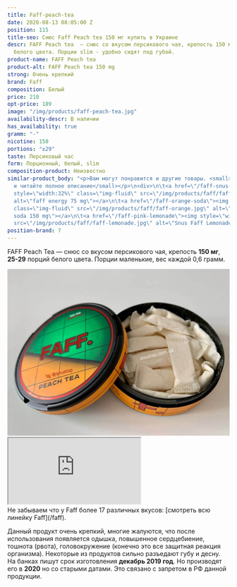 ```yaml
---
title: Faff-peach-tea
date: 2020-08-13 08:05:00 Z
position: 115
title-seo: Снюс Faff Peach tea 150 мг купить в Украине
descr: FAFF Peach tea  — снюс со вкусом персикового чая, крепость 150 мг,  29 порций
  белого цвета. Порции slim - удобно сидят под губой.
product-name: FAFF Peach tea
product-alt: FAFF Peach tea 150 mg
strong: Очень крепкий
brand: Faff
composition: Белый
price: 210
opt-price: 189
image: "/img/products/faff-peach-tea.jpg"
availability-descr: В наличии
has_availability: true
gramm: "-"
nicotine: 150
portions: "±29"
taste: Персиковый час
form: Порционный, белый, slim
composition-product: Неизвестно
similar-product_body: "<p>Вам могут понравится и другие товары. <small>Жмите на картинки
  и читайте полное описание</small></p>\n<div>\n\t<a href=\"/faff-snus-energy\"><img
  style=\"width:32%\" class=\"img-fluid\" src=\"/img/products/faff/faff-redbull.jpg\"
  alt=\"faff energy 75 mg\"></a>\n\t<a href=\"/faff-orange-soda\"><img style=\"width:32%\"
  class=\"img-fluid\" src=\"/img/products/faff/faff-orange.jpg\" alt=\"faff orange
  soda 150 mg\"></a>\n\t<a href=\"/faff-pink-lemonade\"><img style=\"width:32%\" class=\"img-fluid\"
  src=\"/img/products/faff/faff-lemonade.jpg\" alt=\"Snus Faff Lemonade 150 mg\"></a>\n</div>"
position-brand: 7
---
```


FAFF Peach Tea  — снюс со вкусом персикового чая, крепость **150 мг**, **25-29** порций белого цвета. Порции маленькие, вес каждой 0,6 грамм.
<div class="mb-3">
<img class="img-fluid" src="/img/products/faff/open/peach-tea.jpg" alt="Снюс FAFF Peach Tea 150 mg">
</div>
<div class="embed-responsive embed-responsive-16by9 mb-3">
  <iframe class="embed-responsive-item" src="https://www.youtube.com/embed/NTXkb_qVFpU" allowfullscreen></iframe>
</div>
Не забываем что у Faff более 17 различных вкусов: [смотреть всю линейку Faff](/faff).

Данный продукт очень крепкий, многие жалуются, что после использования появляется одышка, повышенное сердцебиение, тошнота (рвота), головокружение (конечно это все защитная реакция организма). Некоторые из продуктов сильно разъедают губу и десну.
На банках пишут срок изготовления **декабрь 2019 год**. Но производят его в **2020** но со старыми датами. Это связано с запретом в РФ данной продукции.